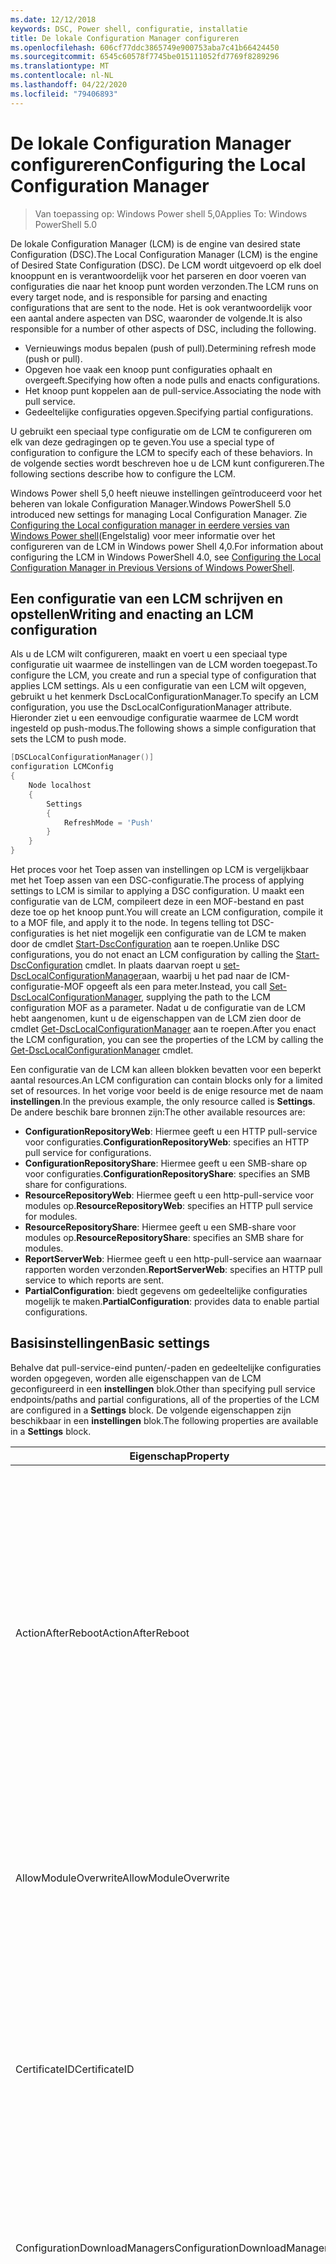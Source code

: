```yaml
---
ms.date: 12/12/2018
keywords: DSC, Power shell, configuratie, installatie
title: De lokale Configuration Manager configureren
ms.openlocfilehash: 606cf77ddc3865749e900753aba7c41b66424450
ms.sourcegitcommit: 6545c60578f7745be015111052fd7769f8289296
ms.translationtype: MT
ms.contentlocale: nl-NL
ms.lasthandoff: 04/22/2020
ms.locfileid: "79406893"
---
```

# <a name="configuring-the-local-configuration-manager"></a><span data-ttu-id="d9b57-103">De lokale Configuration Manager configureren</span><span class="sxs-lookup"><span data-stu-id="d9b57-103">Configuring the Local Configuration Manager</span></span>

> <span data-ttu-id="d9b57-104">Van toepassing op: Windows Power shell 5,0</span><span class="sxs-lookup"><span data-stu-id="d9b57-104">Applies To: Windows PowerShell 5.0</span></span>

<span data-ttu-id="d9b57-105">De lokale Configuration Manager (LCM) is de engine van desired state Configuration (DSC).</span><span class="sxs-lookup"><span data-stu-id="d9b57-105">The Local Configuration Manager (LCM) is the engine of Desired State Configuration (DSC).</span></span>
<span data-ttu-id="d9b57-106">De LCM wordt uitgevoerd op elk doel knooppunt en is verantwoordelijk voor het parseren en door voeren van configuraties die naar het knoop punt worden verzonden.</span><span class="sxs-lookup"><span data-stu-id="d9b57-106">The LCM runs on every target node, and is responsible for parsing and enacting configurations that are sent to the node.</span></span>
<span data-ttu-id="d9b57-107">Het is ook verantwoordelijk voor een aantal andere aspecten van DSC, waaronder de volgende.</span><span class="sxs-lookup"><span data-stu-id="d9b57-107">It is also responsible for a number of other aspects of DSC, including the following.</span></span>

- <span data-ttu-id="d9b57-108">Vernieuwings modus bepalen (push of pull).</span><span class="sxs-lookup"><span data-stu-id="d9b57-108">Determining refresh mode (push or pull).</span></span>
- <span data-ttu-id="d9b57-109">Opgeven hoe vaak een knoop punt configuraties ophaalt en overgeeft.</span><span class="sxs-lookup"><span data-stu-id="d9b57-109">Specifying how often a node pulls and enacts configurations.</span></span>
- <span data-ttu-id="d9b57-110">Het knoop punt koppelen aan de pull-service.</span><span class="sxs-lookup"><span data-stu-id="d9b57-110">Associating the node with pull service.</span></span>
- <span data-ttu-id="d9b57-111">Gedeeltelijke configuraties opgeven.</span><span class="sxs-lookup"><span data-stu-id="d9b57-111">Specifying partial configurations.</span></span>

<span data-ttu-id="d9b57-112">U gebruikt een speciaal type configuratie om de LCM te configureren om elk van deze gedragingen op te geven.</span><span class="sxs-lookup"><span data-stu-id="d9b57-112">You use a special type of configuration to configure the LCM to specify each of these behaviors.</span></span>
<span data-ttu-id="d9b57-113">In de volgende secties wordt beschreven hoe u de LCM kunt configureren.</span><span class="sxs-lookup"><span data-stu-id="d9b57-113">The following sections describe how to configure the LCM.</span></span>

<span data-ttu-id="d9b57-114">Windows Power shell 5,0 heeft nieuwe instellingen geïntroduceerd voor het beheren van lokale Configuration Manager.</span><span class="sxs-lookup"><span data-stu-id="d9b57-114">Windows PowerShell 5.0 introduced new settings for managing Local Configuration Manager.</span></span>
<span data-ttu-id="d9b57-115">Zie [Configuring the Local configuration manager in eerdere versies van Windows Power shell](metaconfig4.md)(Engelstalig) voor meer informatie over het configureren van de LCM in Windows power Shell 4,0.</span><span class="sxs-lookup"><span data-stu-id="d9b57-115">For information about configuring the LCM in Windows PowerShell 4.0, see [Configuring the Local Configuration Manager in Previous Versions of Windows PowerShell](metaconfig4.md).</span></span>

## <a name="writing-and-enacting-an-lcm-configuration"></a><span data-ttu-id="d9b57-116">Een configuratie van een LCM schrijven en opstellen</span><span class="sxs-lookup"><span data-stu-id="d9b57-116">Writing and enacting an LCM configuration</span></span>

<span data-ttu-id="d9b57-117">Als u de LCM wilt configureren, maakt en voert u een speciaal type configuratie uit waarmee de instellingen van de LCM worden toegepast.</span><span class="sxs-lookup"><span data-stu-id="d9b57-117">To configure the LCM, you create and run a special type of configuration that applies LCM settings.</span></span>
<span data-ttu-id="d9b57-118">Als u een configuratie van een LCM wilt opgeven, gebruikt u het kenmerk DscLocalConfigurationManager.</span><span class="sxs-lookup"><span data-stu-id="d9b57-118">To specify an LCM configuration, you use the DscLocalConfigurationManager attribute.</span></span>
<span data-ttu-id="d9b57-119">Hieronder ziet u een eenvoudige configuratie waarmee de LCM wordt ingesteld op push-modus.</span><span class="sxs-lookup"><span data-stu-id="d9b57-119">The following shows a simple configuration that sets the LCM to push mode.</span></span>

```powershell
[DSCLocalConfigurationManager()]
configuration LCMConfig
{
    Node localhost
    {
        Settings
        {
            RefreshMode = 'Push'
        }
    }
}
```

<span data-ttu-id="d9b57-120">Het proces voor het Toep assen van instellingen op LCM is vergelijkbaar met het Toep assen van een DSC-configuratie.</span><span class="sxs-lookup"><span data-stu-id="d9b57-120">The process of applying settings to LCM is similar to applying a DSC configuration.</span></span>
<span data-ttu-id="d9b57-121">U maakt een configuratie van de LCM, compileert deze in een MOF-bestand en past deze toe op het knoop punt.</span><span class="sxs-lookup"><span data-stu-id="d9b57-121">You will create an LCM configuration, compile it to a MOF file, and apply it to the node.</span></span>
<span data-ttu-id="d9b57-122">In tegens telling tot DSC-configuraties is het niet mogelijk een configuratie van de LCM te maken door de cmdlet [Start-DscConfiguration](/powershell/module/psdesiredstateconfiguration/start-dscconfiguration) aan te roepen.</span><span class="sxs-lookup"><span data-stu-id="d9b57-122">Unlike DSC configurations, you do not enact an LCM configuration by calling the [Start-DscConfiguration](/powershell/module/psdesiredstateconfiguration/start-dscconfiguration) cmdlet.</span></span>
<span data-ttu-id="d9b57-123">In plaats daarvan roept u [set-DscLocalConfigurationManager](/powershell/module/PSDesiredStateConfiguration/Set-DscLocalConfigurationManager)aan, waarbij u het pad naar de ICM-configuratie-MOF opgeeft als een para meter.</span><span class="sxs-lookup"><span data-stu-id="d9b57-123">Instead, you call [Set-DscLocalConfigurationManager](/powershell/module/PSDesiredStateConfiguration/Set-DscLocalConfigurationManager), supplying the path to the LCM configuration MOF as a parameter.</span></span>
<span data-ttu-id="d9b57-124">Nadat u de configuratie van de LCM hebt aangenomen, kunt u de eigenschappen van de LCM zien door de cmdlet [Get-DscLocalConfigurationManager](/powershell/module/PSDesiredStateConfiguration/Get-DscLocalConfigurationManager) aan te roepen.</span><span class="sxs-lookup"><span data-stu-id="d9b57-124">After you enact the LCM configuration, you can see the properties of the LCM by calling the [Get-DscLocalConfigurationManager](/powershell/module/PSDesiredStateConfiguration/Get-DscLocalConfigurationManager) cmdlet.</span></span>

<span data-ttu-id="d9b57-125">Een configuratie van de LCM kan alleen blokken bevatten voor een beperkt aantal resources.</span><span class="sxs-lookup"><span data-stu-id="d9b57-125">An LCM configuration can contain blocks only for a limited set of resources.</span></span>
<span data-ttu-id="d9b57-126">In het vorige voor beeld is de enige resource met de naam **instellingen**.</span><span class="sxs-lookup"><span data-stu-id="d9b57-126">In the previous example, the only resource called is **Settings**.</span></span>
<span data-ttu-id="d9b57-127">De andere beschik bare bronnen zijn:</span><span class="sxs-lookup"><span data-stu-id="d9b57-127">The other available resources are:</span></span>

* <span data-ttu-id="d9b57-128">**ConfigurationRepositoryWeb**: Hiermee geeft u een HTTP pull-service voor configuraties.</span><span class="sxs-lookup"><span data-stu-id="d9b57-128">**ConfigurationRepositoryWeb**: specifies an HTTP pull service for configurations.</span></span>
* <span data-ttu-id="d9b57-129">**ConfigurationRepositoryShare**: Hiermee geeft u een SMB-share op voor configuraties.</span><span class="sxs-lookup"><span data-stu-id="d9b57-129">**ConfigurationRepositoryShare**: specifies an SMB share for configurations.</span></span>
* <span data-ttu-id="d9b57-130">**ResourceRepositoryWeb**: Hiermee geeft u een http-pull-service voor modules op.</span><span class="sxs-lookup"><span data-stu-id="d9b57-130">**ResourceRepositoryWeb**: specifies an HTTP pull service for modules.</span></span>
* <span data-ttu-id="d9b57-131">**ResourceRepositoryShare**: Hiermee geeft u een SMB-share voor modules op.</span><span class="sxs-lookup"><span data-stu-id="d9b57-131">**ResourceRepositoryShare**: specifies an SMB share for modules.</span></span>
* <span data-ttu-id="d9b57-132">**ReportServerWeb**: Hiermee geeft u een http-pull-service aan waarnaar rapporten worden verzonden.</span><span class="sxs-lookup"><span data-stu-id="d9b57-132">**ReportServerWeb**: specifies an HTTP pull service to which reports are sent.</span></span>
* <span data-ttu-id="d9b57-133">**PartialConfiguration**: biedt gegevens om gedeeltelijke configuraties mogelijk te maken.</span><span class="sxs-lookup"><span data-stu-id="d9b57-133">**PartialConfiguration**: provides data to enable partial configurations.</span></span>

## <a name="basic-settings"></a><span data-ttu-id="d9b57-134">Basisinstellingen</span><span class="sxs-lookup"><span data-stu-id="d9b57-134">Basic settings</span></span>

<span data-ttu-id="d9b57-135">Behalve dat pull-service-eind punten/-paden en gedeeltelijke configuraties worden opgegeven, worden alle eigenschappen van de LCM geconfigureerd in een **instellingen** blok.</span><span class="sxs-lookup"><span data-stu-id="d9b57-135">Other than specifying pull service endpoints/paths and partial configurations, all of the properties of the LCM are configured in a **Settings** block.</span></span>
<span data-ttu-id="d9b57-136">De volgende eigenschappen zijn beschikbaar in een **instellingen** blok.</span><span class="sxs-lookup"><span data-stu-id="d9b57-136">The following properties are available in a **Settings** block.</span></span>

|  <span data-ttu-id="d9b57-137">Eigenschap</span><span class="sxs-lookup"><span data-stu-id="d9b57-137">Property</span></span>  |  <span data-ttu-id="d9b57-138">Type</span><span class="sxs-lookup"><span data-stu-id="d9b57-138">Type</span></span>  |  <span data-ttu-id="d9b57-139">Beschrijving</span><span class="sxs-lookup"><span data-stu-id="d9b57-139">Description</span></span>   |
|----------- |------- |--------------- |
| <span data-ttu-id="d9b57-140">ActionAfterReboot</span><span class="sxs-lookup"><span data-stu-id="d9b57-140">ActionAfterReboot</span></span>| <span data-ttu-id="d9b57-141">tekenreeks</span><span class="sxs-lookup"><span data-stu-id="d9b57-141">string</span></span>| <span data-ttu-id="d9b57-142">Hiermee geeft u op wat er gebeurt nadat de computer opnieuw is opgestart tijdens de toepassing van een configuratie.</span><span class="sxs-lookup"><span data-stu-id="d9b57-142">Specifies what happens after a reboot during the application of a configuration.</span></span> <span data-ttu-id="d9b57-143">De mogelijke waarden zijn __' ContinueConfiguration '__ en __' de stopconfiguration '__.</span><span class="sxs-lookup"><span data-stu-id="d9b57-143">The possible values are __"ContinueConfiguration"__ and __"StopConfiguration"__.</span></span> <ul><li> <span data-ttu-id="d9b57-144">__ContinueConfiguration__: pas de huidige configuratie toe nadat de computer opnieuw is opgestart.</span><span class="sxs-lookup"><span data-stu-id="d9b57-144">__ContinueConfiguration__: Continue applying the current configuration after machine reboot.</span></span> <span data-ttu-id="d9b57-145">Dit is de standaard waarde</span><span class="sxs-lookup"><span data-stu-id="d9b57-145">This is the default value</span></span></li><li><span data-ttu-id="d9b57-146">__De stopconfiguration__: de huidige configuratie stoppen nadat de computer opnieuw is opgestart.</span><span class="sxs-lookup"><span data-stu-id="d9b57-146">__StopConfiguration__: Stop the current configuration after machine reboot.</span></span></li></ul>|
| <span data-ttu-id="d9b57-147">AllowModuleOverwrite</span><span class="sxs-lookup"><span data-stu-id="d9b57-147">AllowModuleOverwrite</span></span>| <span data-ttu-id="d9b57-148">booleaans</span><span class="sxs-lookup"><span data-stu-id="d9b57-148">bool</span></span>| <span data-ttu-id="d9b57-149">__$True__ als nieuwe configuraties die worden gedownload van de pull-service, de oude kunnen overschrijven op het doel knooppunt.</span><span class="sxs-lookup"><span data-stu-id="d9b57-149">__$TRUE__ if new configurations downloaded from the pull service are allowed to overwrite the old ones on the target node.</span></span> <span data-ttu-id="d9b57-150">Anders $FALSE.</span><span class="sxs-lookup"><span data-stu-id="d9b57-150">Otherwise, $FALSE.</span></span>|
| <span data-ttu-id="d9b57-151">CertificateID</span><span class="sxs-lookup"><span data-stu-id="d9b57-151">CertificateID</span></span>| <span data-ttu-id="d9b57-152">tekenreeks</span><span class="sxs-lookup"><span data-stu-id="d9b57-152">string</span></span>| <span data-ttu-id="d9b57-153">De vinger afdruk van een certificaat dat wordt gebruikt voor het beveiligen van referenties die in een configuratie zijn door gegeven.</span><span class="sxs-lookup"><span data-stu-id="d9b57-153">The thumbprint of a certificate used to secure credentials passed in a configuration.</span></span> <span data-ttu-id="d9b57-154">Zie voor meer informatie [referenties beveiligen in Windows Power shell desired state Configuration](https://blogs.msdn.com/b/powershell/archive/2014/01/31/want-to-secure-credentials-in-windows-powershell-desired-state-configuration.aspx)(Engelstalig).</span><span class="sxs-lookup"><span data-stu-id="d9b57-154">For more information see [Want to secure credentials in Windows PowerShell Desired State Configuration](https://blogs.msdn.com/b/powershell/archive/2014/01/31/want-to-secure-credentials-in-windows-powershell-desired-state-configuration.aspx)?.</span></span> <br> <span data-ttu-id="d9b57-155">__Opmerking:__ dit wordt automatisch beheerd als Azure Automation DSC-pull-service wordt gebruikt.</span><span class="sxs-lookup"><span data-stu-id="d9b57-155">__Note:__ this is managed automatically if using Azure Automation DSC pull service.</span></span>|
| <span data-ttu-id="d9b57-156">ConfigurationDownloadManagers</span><span class="sxs-lookup"><span data-stu-id="d9b57-156">ConfigurationDownloadManagers</span></span>| <span data-ttu-id="d9b57-157">CimInstance []</span><span class="sxs-lookup"><span data-stu-id="d9b57-157">CimInstance[]</span></span>| <span data-ttu-id="d9b57-158">Verouderd.</span><span class="sxs-lookup"><span data-stu-id="d9b57-158">Obsolete.</span></span> <span data-ttu-id="d9b57-159">Gebruik __ConfigurationRepositoryWeb__ -en __ConfigurationRepositoryShare__ -blokken om configuratie-pull service-eind punten te definiëren.</span><span class="sxs-lookup"><span data-stu-id="d9b57-159">Use __ConfigurationRepositoryWeb__ and __ConfigurationRepositoryShare__ blocks to define configuration pull service endpoints.</span></span>|
| <span data-ttu-id="d9b57-160">ConfigurationID</span><span class="sxs-lookup"><span data-stu-id="d9b57-160">ConfigurationID</span></span>| <span data-ttu-id="d9b57-161">tekenreeks</span><span class="sxs-lookup"><span data-stu-id="d9b57-161">string</span></span>| <span data-ttu-id="d9b57-162">Voor achterwaartse compatibiliteit met oudere pull-service versies.</span><span class="sxs-lookup"><span data-stu-id="d9b57-162">For backwards compatibility with older pull service versions.</span></span> <span data-ttu-id="d9b57-163">Een GUID die het configuratie bestand identificeert dat van een pull-service moet worden opgehaald.</span><span class="sxs-lookup"><span data-stu-id="d9b57-163">A GUID that identifies the configuration file to get from a pull service.</span></span> <span data-ttu-id="d9b57-164">Het knoop punt haalt configuraties op voor de pull-service als de naam van de configuratie-MOF ConfigurationID. MOF is.</span><span class="sxs-lookup"><span data-stu-id="d9b57-164">The node will pull configurations on the pull service if the name of the configuration MOF is named ConfigurationID.mof.</span></span><br> <span data-ttu-id="d9b57-165">__Opmerking:__ Als u deze eigenschap instelt, werkt u het knoop punt met een pull-service te registreren met behulp van __RegistrationKey__ .</span><span class="sxs-lookup"><span data-stu-id="d9b57-165">__Note:__ If you set this property, registering the node with a pull service by using __RegistrationKey__ does not work.</span></span> <span data-ttu-id="d9b57-166">Zie [een pull-client met configuratie namen instellen](../pull-server/pullClientConfigNames.md)voor meer informatie.</span><span class="sxs-lookup"><span data-stu-id="d9b57-166">For more information, see [Setting up a pull client with configuration names](../pull-server/pullClientConfigNames.md).</span></span>|
| <span data-ttu-id="d9b57-167">ConfigurationMode</span><span class="sxs-lookup"><span data-stu-id="d9b57-167">ConfigurationMode</span></span>| <span data-ttu-id="d9b57-168">tekenreeks</span><span class="sxs-lookup"><span data-stu-id="d9b57-168">string</span></span> | <span data-ttu-id="d9b57-169">Hiermee geeft u op hoe de LCM de configuratie daad werkelijk toepast op de doel knooppunten.</span><span class="sxs-lookup"><span data-stu-id="d9b57-169">Specifies how the LCM actually applies the configuration to the target nodes.</span></span> <span data-ttu-id="d9b57-170">Mogelijke waarden zijn __"ApplyOnly"__,__"ApplyAndMonitor"__ en __"ApplyAndAutoCorrect"__.</span><span class="sxs-lookup"><span data-stu-id="d9b57-170">Possible values are __"ApplyOnly"__,__"ApplyAndMonitor"__, and __"ApplyAndAutoCorrect"__.</span></span> <ul><li><span data-ttu-id="d9b57-171">__ApplyOnly__: DSC past de configuratie toe en doet niets verder tenzij een nieuwe configuratie wordt gepusht naar het doel knooppunt of wanneer een nieuwe configuratie wordt opgehaald uit een service.</span><span class="sxs-lookup"><span data-stu-id="d9b57-171">__ApplyOnly__: DSC applies the configuration and does nothing further unless a new configuration is pushed to the target node or when a new configuration is pulled from a service.</span></span> <span data-ttu-id="d9b57-172">Na de eerste toepassing van een nieuwe configuratie controleert DSC niet op een eerder geconfigureerde status.</span><span class="sxs-lookup"><span data-stu-id="d9b57-172">After initial application of a new configuration, DSC does not check for drift from a previously configured state.</span></span> <span data-ttu-id="d9b57-173">U ziet dat DSC probeert de configuratie toe te passen totdat deze is voltooid voordat __ApplyOnly__ van kracht worden.</span><span class="sxs-lookup"><span data-stu-id="d9b57-173">Note that DSC will attempt to apply the configuration until it is successful before __ApplyOnly__ takes effect.</span></span> </li><li> <span data-ttu-id="d9b57-174">__ApplyAndMonitor__: dit is de standaard waarde.</span><span class="sxs-lookup"><span data-stu-id="d9b57-174">__ApplyAndMonitor__: This is the default value.</span></span> <span data-ttu-id="d9b57-175">De LCM past nieuwe configuraties toe.</span><span class="sxs-lookup"><span data-stu-id="d9b57-175">The LCM applies any new configurations.</span></span> <span data-ttu-id="d9b57-176">Als er na de eerste toepassing van een nieuwe configuratie het doel knooppunt van de gewenste status is, wordt de discrepantie in de logboeken door DSC gerapporteerd.</span><span class="sxs-lookup"><span data-stu-id="d9b57-176">After initial application of a new configuration, if the target node drifts from the desired state, DSC reports the discrepancy in logs.</span></span> <span data-ttu-id="d9b57-177">U ziet dat DSC probeert de configuratie toe te passen totdat deze is voltooid voordat __ApplyAndMonitor__ van kracht worden.</span><span class="sxs-lookup"><span data-stu-id="d9b57-177">Note that DSC will attempt to apply the configuration until it is successful before __ApplyAndMonitor__ takes effect.</span></span></li><li><span data-ttu-id="d9b57-178">__ApplyAndAutoCorrect__: DSC past nieuwe configuraties toe.</span><span class="sxs-lookup"><span data-stu-id="d9b57-178">__ApplyAndAutoCorrect__: DSC applies any new configurations.</span></span> <span data-ttu-id="d9b57-179">Als er na de eerste toepassing van een nieuwe configuratie het doel knooppunt van de gewenste status is, wordt de discrepantie in de logboeken door DSC gerapporteerd en wordt de huidige configuratie opnieuw toegepast.</span><span class="sxs-lookup"><span data-stu-id="d9b57-179">After initial application of a new configuration, if the target node drifts from the desired state, DSC reports the discrepancy in logs, and then re-applies the current configuration.</span></span></li></ul>|
| <span data-ttu-id="d9b57-180">ConfigurationModeFrequencyMins</span><span class="sxs-lookup"><span data-stu-id="d9b57-180">ConfigurationModeFrequencyMins</span></span>| <span data-ttu-id="d9b57-181">UInt32</span><span class="sxs-lookup"><span data-stu-id="d9b57-181">UInt32</span></span>| <span data-ttu-id="d9b57-182">Hoe vaak, in minuten, de huidige configuratie wordt gecontroleerd en toegepast.</span><span class="sxs-lookup"><span data-stu-id="d9b57-182">How often, in minutes, the current configuration is checked and applied.</span></span> <span data-ttu-id="d9b57-183">Deze eigenschap wordt genegeerd als de eigenschap ConfigurationMode is ingesteld op ApplyOnly.</span><span class="sxs-lookup"><span data-stu-id="d9b57-183">This property is ignored if the ConfigurationMode property is set to ApplyOnly.</span></span> <span data-ttu-id="d9b57-184">De standaard waarde is 15.</span><span class="sxs-lookup"><span data-stu-id="d9b57-184">The default value is 15.</span></span>|
| <span data-ttu-id="d9b57-185">DebugMode</span><span class="sxs-lookup"><span data-stu-id="d9b57-185">DebugMode</span></span>| <span data-ttu-id="d9b57-186">tekenreeks</span><span class="sxs-lookup"><span data-stu-id="d9b57-186">string</span></span>| <span data-ttu-id="d9b57-187">Mogelijke waarden zijn __none__, __ForceModuleImport__en __all__.</span><span class="sxs-lookup"><span data-stu-id="d9b57-187">Possible values are __None__, __ForceModuleImport__, and __All__.</span></span> <ul><li><span data-ttu-id="d9b57-188">Stel deze waarde in op __geen__ om in cache opgeslagen resources te gebruiken.</span><span class="sxs-lookup"><span data-stu-id="d9b57-188">Set to __None__ to use cached resources.</span></span> <span data-ttu-id="d9b57-189">Dit is de standaard instelling en moet worden gebruikt in productie scenario's.</span><span class="sxs-lookup"><span data-stu-id="d9b57-189">This is the default and should be used in production scenarios.</span></span></li><li><span data-ttu-id="d9b57-190">Als __ForceModuleImport__wordt ingesteld, laadt de LCM alle DSC-resource modules opnieuw, zelfs als ze eerder zijn geladen en in de cache zijn opgeslagen.</span><span class="sxs-lookup"><span data-stu-id="d9b57-190">Setting to __ForceModuleImport__, causes the LCM to reload any DSC resource modules, even if they have been previously loaded and cached.</span></span> <span data-ttu-id="d9b57-191">Dit heeft gevolgen voor de prestaties van DSC-bewerkingen, omdat elke module opnieuw wordt geladen voor gebruik.</span><span class="sxs-lookup"><span data-stu-id="d9b57-191">This impacts the performance of DSC operations as each module is reloaded on use.</span></span> <span data-ttu-id="d9b57-192">Normaal gesp roken gebruikt u deze waarde bij het opsporen van fouten in een resource</span><span class="sxs-lookup"><span data-stu-id="d9b57-192">Typically you would use this value while debugging a resource</span></span></li><li><span data-ttu-id="d9b57-193">In deze release is __alle__ hetzelfde als __ForceModuleImport__</span><span class="sxs-lookup"><span data-stu-id="d9b57-193">In this release, __All__ is same as __ForceModuleImport__</span></span></li></ul> |
| <span data-ttu-id="d9b57-194">RebootNodeIfNeeded</span><span class="sxs-lookup"><span data-stu-id="d9b57-194">RebootNodeIfNeeded</span></span>| <span data-ttu-id="d9b57-195">booleaans</span><span class="sxs-lookup"><span data-stu-id="d9b57-195">bool</span></span>| <span data-ttu-id="d9b57-196">Stel dit in `$true` op om resources toe te staan om het knoop `$global:DSCMachineStatus` punt opnieuw op te starten met de vlag.</span><span class="sxs-lookup"><span data-stu-id="d9b57-196">Set this to `$true` to allow resources to reboot the Node using the `$global:DSCMachineStatus` flag.</span></span> <span data-ttu-id="d9b57-197">Als dat niet het geval is, moet u het knoop punt hand matig opnieuw opstarten voor een configuratie waarvoor deze vereist is.</span><span class="sxs-lookup"><span data-stu-id="d9b57-197">Otherwise, you will have to manually reboot the node for any configuration that requires it.</span></span> <span data-ttu-id="d9b57-198">De standaardwaarde is `$false`.</span><span class="sxs-lookup"><span data-stu-id="d9b57-198">The default value is `$false`.</span></span> <span data-ttu-id="d9b57-199">Als u deze instelling wilt gebruiken wanneer een voor waarde voor opnieuw opstarten wordt ingesteld door iets anders dan DSC (zoals Windows Installer), moet u deze instelling combi neren met de __PendingReboot__ -resource in de [ComputerManagementDsc](https://github.com/PowerShell/ComputerManagementDsc) -module.</span><span class="sxs-lookup"><span data-stu-id="d9b57-199">To use this setting when a reboot condition is enacted by something other than DSC (such as Windows Installer), combine this setting with the __PendingReboot__ resource in the [ComputerManagementDsc](https://github.com/PowerShell/ComputerManagementDsc) module.</span></span>|
| <span data-ttu-id="d9b57-200">RefreshMode</span><span class="sxs-lookup"><span data-stu-id="d9b57-200">RefreshMode</span></span>| <span data-ttu-id="d9b57-201">tekenreeks</span><span class="sxs-lookup"><span data-stu-id="d9b57-201">string</span></span>| <span data-ttu-id="d9b57-202">Hiermee geeft u op hoe de LCM configuraties krijgt.</span><span class="sxs-lookup"><span data-stu-id="d9b57-202">Specifies how the LCM gets configurations.</span></span> <span data-ttu-id="d9b57-203">De mogelijke waarden zijn __' disabled '__, __' push '__ en __' pull '__.</span><span class="sxs-lookup"><span data-stu-id="d9b57-203">The possible values are __"Disabled"__, __"Push"__, and __"Pull"__.</span></span> <ul><li><span data-ttu-id="d9b57-204">__Uitgeschakeld__: DSC-configuraties zijn uitgeschakeld voor dit knoop punt.</span><span class="sxs-lookup"><span data-stu-id="d9b57-204">__Disabled__: DSC configurations are disabled for this node.</span></span></li><li> <span data-ttu-id="d9b57-205">__Push__: configuraties worden geïnitieerd door de cmdlet [Start-DscConfiguration](/powershell/module/psdesiredstateconfiguration/start-dscconfiguration) aan te roepen.</span><span class="sxs-lookup"><span data-stu-id="d9b57-205">__Push__: Configurations are initiated by calling the [Start-DscConfiguration](/powershell/module/psdesiredstateconfiguration/start-dscconfiguration) cmdlet.</span></span> <span data-ttu-id="d9b57-206">De configuratie wordt direct toegepast op het knoop punt.</span><span class="sxs-lookup"><span data-stu-id="d9b57-206">The configuration is applied immediately to the node.</span></span> <span data-ttu-id="d9b57-207">Dit is de standaardwaarde.</span><span class="sxs-lookup"><span data-stu-id="d9b57-207">This is the default value.</span></span></li><li><span data-ttu-id="d9b57-208">__Pull:__ Het knoop punt is geconfigureerd om regel matig te controleren op configuraties van een pull-service of SMB-pad.</span><span class="sxs-lookup"><span data-stu-id="d9b57-208">__Pull:__ The node is configured to regularly check for configurations from a pull service or SMB path.</span></span> <span data-ttu-id="d9b57-209">Als deze eigenschap is ingesteld op __pull__, moet u een http-(Service) of SMB (share)-pad opgeven in een __ConfigurationRepositoryWeb__ -of __ConfigurationRepositoryShare__ -blok.</span><span class="sxs-lookup"><span data-stu-id="d9b57-209">If this property is set to __Pull__, you must specify an HTTP (service) or SMB (share) path in a __ConfigurationRepositoryWeb__ or __ConfigurationRepositoryShare__ block.</span></span></li></ul>|
| <span data-ttu-id="d9b57-210">RefreshFrequencyMins</span><span class="sxs-lookup"><span data-stu-id="d9b57-210">RefreshFrequencyMins</span></span>| <span data-ttu-id="d9b57-211">Uint32</span><span class="sxs-lookup"><span data-stu-id="d9b57-211">Uint32</span></span>| <span data-ttu-id="d9b57-212">Het tijds interval, in minuten, waarna de LCM een pull-service controleert om bijgewerkte configuraties te verkrijgen.</span><span class="sxs-lookup"><span data-stu-id="d9b57-212">The time interval, in minutes, at which the LCM checks a pull service to get updated configurations.</span></span> <span data-ttu-id="d9b57-213">Deze waarde wordt genegeerd als de LCM niet is geconfigureerd in de pull-modus.</span><span class="sxs-lookup"><span data-stu-id="d9b57-213">This value is ignored if the LCM is not configured in pull mode.</span></span> <span data-ttu-id="d9b57-214">De standaardwaarde is 30.</span><span class="sxs-lookup"><span data-stu-id="d9b57-214">The default value is 30.</span></span>|
| <span data-ttu-id="d9b57-215">ReportManagers</span><span class="sxs-lookup"><span data-stu-id="d9b57-215">ReportManagers</span></span>| <span data-ttu-id="d9b57-216">CimInstance []</span><span class="sxs-lookup"><span data-stu-id="d9b57-216">CimInstance[]</span></span>| <span data-ttu-id="d9b57-217">Verouderd.</span><span class="sxs-lookup"><span data-stu-id="d9b57-217">Obsolete.</span></span> <span data-ttu-id="d9b57-218">Gebruik __ReportServerWeb__ -blokken om een eind punt te definiëren voor het verzenden van rapportage gegevens naar een pull-service.</span><span class="sxs-lookup"><span data-stu-id="d9b57-218">Use __ReportServerWeb__ blocks to define an endpoint to send reporting data to a pull service.</span></span>|
| <span data-ttu-id="d9b57-219">ResourceModuleManagers</span><span class="sxs-lookup"><span data-stu-id="d9b57-219">ResourceModuleManagers</span></span>| <span data-ttu-id="d9b57-220">CimInstance []</span><span class="sxs-lookup"><span data-stu-id="d9b57-220">CimInstance[]</span></span>| <span data-ttu-id="d9b57-221">Verouderd.</span><span class="sxs-lookup"><span data-stu-id="d9b57-221">Obsolete.</span></span> <span data-ttu-id="d9b57-222">Gebruik __ResourceRepositoryWeb__ -en __ResourceRepositoryShare__ -blokken om respectievelijk pull service http-eind punten of SMB-paden te definiëren.</span><span class="sxs-lookup"><span data-stu-id="d9b57-222">Use __ResourceRepositoryWeb__ and __ResourceRepositoryShare__ blocks to define pull service HTTP endpoints or SMB paths, respectively.</span></span>|
| <span data-ttu-id="d9b57-223">PartialConfigurations</span><span class="sxs-lookup"><span data-stu-id="d9b57-223">PartialConfigurations</span></span>| <span data-ttu-id="d9b57-224">CimInstance</span><span class="sxs-lookup"><span data-stu-id="d9b57-224">CimInstance</span></span>| <span data-ttu-id="d9b57-225">Niet geïmplementeerd.</span><span class="sxs-lookup"><span data-stu-id="d9b57-225">Not implemented.</span></span> <span data-ttu-id="d9b57-226">Niet gebruiken.</span><span class="sxs-lookup"><span data-stu-id="d9b57-226">Do not use.</span></span>|
| <span data-ttu-id="d9b57-227">StatusRetentionTimeInDays</span><span class="sxs-lookup"><span data-stu-id="d9b57-227">StatusRetentionTimeInDays</span></span> | <span data-ttu-id="d9b57-228">UInt32</span><span class="sxs-lookup"><span data-stu-id="d9b57-228">UInt32</span></span>| <span data-ttu-id="d9b57-229">Het aantal dagen dat de LCM de status van de huidige configuratie behoudt.</span><span class="sxs-lookup"><span data-stu-id="d9b57-229">The number of days the LCM keeps the status of the current configuration.</span></span>|

> [!NOTE]
> <span data-ttu-id="d9b57-230">De LCM start de **ConfigurationModeFrequencyMins** -cyclus op basis van:</span><span class="sxs-lookup"><span data-stu-id="d9b57-230">The LCM starts the **ConfigurationModeFrequencyMins** cycle based on:</span></span>
>
> - <span data-ttu-id="d9b57-231">Er wordt een nieuwe-configuratie toegepast met behulp van`Set-DscLocalConfigurationManager`</span><span class="sxs-lookup"><span data-stu-id="d9b57-231">A new metaconfig is applied using `Set-DscLocalConfigurationManager`</span></span>
> - <span data-ttu-id="d9b57-232">Een computer opnieuw opstarten</span><span class="sxs-lookup"><span data-stu-id="d9b57-232">A machine restart</span></span>
>
> <span data-ttu-id="d9b57-233">Voor elke voor waarde waarbij het timer proces vastloopt, wordt dit binnen 30 seconden gedetecteerd en wordt de cyclus opnieuw gestart.</span><span class="sxs-lookup"><span data-stu-id="d9b57-233">For any condition where the timer process experiences a crash, that will be detected within 30 seconds and the cycle will be restarted.</span></span>
> <span data-ttu-id="d9b57-234">Een gelijktijdige bewerking kan ertoe leiden dat de cyclus wordt gestart. als de duur van deze bewerking de geconfigureerde cyclus frequentie overschrijdt, wordt de volgende timer niet gestart.</span><span class="sxs-lookup"><span data-stu-id="d9b57-234">A concurrent operation could delay the cycle from being started, if the duration of this operation exceeds the configured cycle frequency, the next timer will not start.</span></span>
>
> <span data-ttu-id="d9b57-235">Voor beeld: de configuratie van de instellingen van een pull-interval van vijf tien minuten en een pull vindt plaats in T1.</span><span class="sxs-lookup"><span data-stu-id="d9b57-235">Example, the metaconfig is configured at a 15 minute pull frequency and a pull occurs at T1.</span></span>  <span data-ttu-id="d9b57-236">Het knoop punt is 16 minuten niet voltooid.</span><span class="sxs-lookup"><span data-stu-id="d9b57-236">The Node does not finish work for 16 minutes.</span></span>  <span data-ttu-id="d9b57-237">De eerste vijf tien minuten wordt genegeerd en de volgende pull-bewerking wordt uitgevoerd op T1 + 15 + 15.</span><span class="sxs-lookup"><span data-stu-id="d9b57-237">The first 15 minute cycle is ignored, and next pull will happen at T1+15+15.</span></span>

## <a name="pull-service"></a><span data-ttu-id="d9b57-238">Pull-service</span><span class="sxs-lookup"><span data-stu-id="d9b57-238">Pull service</span></span>

<span data-ttu-id="d9b57-239">De configuratie van de LCM ondersteunt het definiëren van de volgende typen pull-service-eind punten:</span><span class="sxs-lookup"><span data-stu-id="d9b57-239">LCM configuration supports defining the following types of pull service endpoints:</span></span>

- <span data-ttu-id="d9b57-240">**Configuratie server**: een opslag plaats voor DSC-configuraties.</span><span class="sxs-lookup"><span data-stu-id="d9b57-240">**Configuration server**: A repository for DSC configurations.</span></span> <span data-ttu-id="d9b57-241">Definieer configuratie servers met behulp van **ConfigurationRepositoryWeb** (voor webservers) en **ConfigurationRepositoryShare** (voor op SMB gebaseerde servers) blokken.</span><span class="sxs-lookup"><span data-stu-id="d9b57-241">Define configuration servers by using **ConfigurationRepositoryWeb** (for web-based servers) and **ConfigurationRepositoryShare** (for SMB-based servers) blocks.</span></span>
- <span data-ttu-id="d9b57-242">**Resource server**: een opslag plaats voor DSC-resources, verpakt als Power shell-modules.</span><span class="sxs-lookup"><span data-stu-id="d9b57-242">**Resource server**: A repository for DSC resources, packaged as PowerShell modules.</span></span> <span data-ttu-id="d9b57-243">Definieer resource servers met behulp van **ResourceRepositoryWeb** (voor webservers) en **ResourceRepositoryShare** (voor op SMB gebaseerde servers) blokken.</span><span class="sxs-lookup"><span data-stu-id="d9b57-243">Define resource servers by using **ResourceRepositoryWeb** (for web-based servers) and **ResourceRepositoryShare** (for SMB-based servers) blocks.</span></span>
- <span data-ttu-id="d9b57-244">**Rapport server**: een service waarnaar DSC rapport gegevens worden verzonden.</span><span class="sxs-lookup"><span data-stu-id="d9b57-244">**Report server**: A service that DSC sends report data to.</span></span> <span data-ttu-id="d9b57-245">Definieer rapport servers met behulp van **ReportServerWeb** -blokken.</span><span class="sxs-lookup"><span data-stu-id="d9b57-245">Define report servers by using **ReportServerWeb** blocks.</span></span> <span data-ttu-id="d9b57-246">Een rapport server moet een webservice zijn.</span><span class="sxs-lookup"><span data-stu-id="d9b57-246">A report server must be a web service.</span></span>

<span data-ttu-id="d9b57-247">Zie [desired state Configuration pull service](../pull-server/pullServer.md)(Engelstalig) voor meer informatie over pull-service.</span><span class="sxs-lookup"><span data-stu-id="d9b57-247">For more details on pull service see, [Desired State Configuration Pull Service](../pull-server/pullServer.md).</span></span>

## <a name="configuration-server-blocks"></a><span data-ttu-id="d9b57-248">Configuratie server blokken</span><span class="sxs-lookup"><span data-stu-id="d9b57-248">Configuration server blocks</span></span>

<span data-ttu-id="d9b57-249">Als u een configuratie server op het web wilt definiëren, maakt u een **ConfigurationRepositoryWeb** -blok.</span><span class="sxs-lookup"><span data-stu-id="d9b57-249">To define a web-based configuration server, you create a **ConfigurationRepositoryWeb** block.</span></span>
<span data-ttu-id="d9b57-250">Een **ConfigurationRepositoryWeb** definieert de volgende eigenschappen.</span><span class="sxs-lookup"><span data-stu-id="d9b57-250">A **ConfigurationRepositoryWeb** defines the following properties.</span></span>

|<span data-ttu-id="d9b57-251">Eigenschap</span><span class="sxs-lookup"><span data-stu-id="d9b57-251">Property</span></span>|<span data-ttu-id="d9b57-252">Type</span><span class="sxs-lookup"><span data-stu-id="d9b57-252">Type</span></span>|<span data-ttu-id="d9b57-253">Beschrijving</span><span class="sxs-lookup"><span data-stu-id="d9b57-253">Description</span></span>|
|---|---|---|
|<span data-ttu-id="d9b57-254">AllowUnsecureConnection</span><span class="sxs-lookup"><span data-stu-id="d9b57-254">AllowUnsecureConnection</span></span>|<span data-ttu-id="d9b57-255">booleaans</span><span class="sxs-lookup"><span data-stu-id="d9b57-255">bool</span></span>|<span data-ttu-id="d9b57-256">Ingesteld op **$True** om verbindingen van het knoop punt met de-server zonder verificatie toe te staan.</span><span class="sxs-lookup"><span data-stu-id="d9b57-256">Set to **$TRUE** to allow connections from the node to the server without authentication.</span></span> <span data-ttu-id="d9b57-257">Ingesteld op **$False** om verificatie te vereisen.</span><span class="sxs-lookup"><span data-stu-id="d9b57-257">Set to **$FALSE** to require authentication.</span></span>|
|<span data-ttu-id="d9b57-258">CertificateID</span><span class="sxs-lookup"><span data-stu-id="d9b57-258">CertificateID</span></span>|<span data-ttu-id="d9b57-259">tekenreeks</span><span class="sxs-lookup"><span data-stu-id="d9b57-259">string</span></span>|<span data-ttu-id="d9b57-260">De vinger afdruk van een certificaat dat wordt gebruikt voor verificatie bij de server.</span><span class="sxs-lookup"><span data-stu-id="d9b57-260">The thumbprint of a certificate used to authenticate to the server.</span></span>|
|<span data-ttu-id="d9b57-261">ConfigurationNames</span><span class="sxs-lookup"><span data-stu-id="d9b57-261">ConfigurationNames</span></span>|<span data-ttu-id="d9b57-262">Teken reeks []</span><span class="sxs-lookup"><span data-stu-id="d9b57-262">String[]</span></span>|<span data-ttu-id="d9b57-263">Een matrix met namen van configuraties die moeten worden opgehaald door het doel knooppunt.</span><span class="sxs-lookup"><span data-stu-id="d9b57-263">An array of names of configurations to be pulled by the target node.</span></span> <span data-ttu-id="d9b57-264">Deze worden alleen gebruikt als het knoop punt is geregistreerd bij de pull-service met behulp van een **RegistrationKey**.</span><span class="sxs-lookup"><span data-stu-id="d9b57-264">These are used only if the node is registered with the pull service by using a **RegistrationKey**.</span></span> <span data-ttu-id="d9b57-265">Zie [een pull-client met configuratie namen instellen](../pull-server/pullClientConfigNames.md)voor meer informatie.</span><span class="sxs-lookup"><span data-stu-id="d9b57-265">For more information, see [Setting up a pull client with configuration names](../pull-server/pullClientConfigNames.md).</span></span>|
|<span data-ttu-id="d9b57-266">RegistrationKey</span><span class="sxs-lookup"><span data-stu-id="d9b57-266">RegistrationKey</span></span>|<span data-ttu-id="d9b57-267">tekenreeks</span><span class="sxs-lookup"><span data-stu-id="d9b57-267">string</span></span>|<span data-ttu-id="d9b57-268">Een GUID waarmee het knoop punt wordt geregistreerd bij de pull-service.</span><span class="sxs-lookup"><span data-stu-id="d9b57-268">A GUID that registers the node with the pull service.</span></span> <span data-ttu-id="d9b57-269">Zie [een pull-client met configuratie namen instellen](../pull-server/pullClientConfigNames.md)voor meer informatie.</span><span class="sxs-lookup"><span data-stu-id="d9b57-269">For more information, see [Setting up a pull client with configuration names](../pull-server/pullClientConfigNames.md).</span></span>|
|<span data-ttu-id="d9b57-270">ServerURL</span><span class="sxs-lookup"><span data-stu-id="d9b57-270">ServerURL</span></span>|<span data-ttu-id="d9b57-271">tekenreeks</span><span class="sxs-lookup"><span data-stu-id="d9b57-271">string</span></span>|<span data-ttu-id="d9b57-272">De URL van de configuratie service.</span><span class="sxs-lookup"><span data-stu-id="d9b57-272">The URL of the configuration service.</span></span>|
|<span data-ttu-id="d9b57-273">ProxyURL\*</span><span class="sxs-lookup"><span data-stu-id="d9b57-273">ProxyURL\*</span></span>|<span data-ttu-id="d9b57-274">tekenreeks</span><span class="sxs-lookup"><span data-stu-id="d9b57-274">string</span></span>|<span data-ttu-id="d9b57-275">De URL van de http-proxy die moet worden gebruikt voor de communicatie met de configuratie service.</span><span class="sxs-lookup"><span data-stu-id="d9b57-275">The URL of the http proxy to use when communicating with the configuration service.</span></span>|
|<span data-ttu-id="d9b57-276">ProxyCredential\*</span><span class="sxs-lookup"><span data-stu-id="d9b57-276">ProxyCredential\*</span></span>|<span data-ttu-id="d9b57-277">pscredential</span><span class="sxs-lookup"><span data-stu-id="d9b57-277">pscredential</span></span>|<span data-ttu-id="d9b57-278">Referentie die moet worden gebruikt voor de http-proxy.</span><span class="sxs-lookup"><span data-stu-id="d9b57-278">Credential to use for the http proxy.</span></span>|

> [!NOTE]
> * <span data-ttu-id="d9b57-279">Ondersteund in Windows versie 1809 en hoger.</span><span class="sxs-lookup"><span data-stu-id="d9b57-279">Supported in Windows versions 1809 and later.</span></span>

<span data-ttu-id="d9b57-280">Een voorbeeld script voor het vereenvoudigen van het configureren van de ConfigurationRepositoryWeb-waarde voor on-premises knoop punten is beschikbaar-Zie [DSC-configuratie genereren](https://docs.microsoft.com/azure/automation/automation-dsc-onboarding#generating-dsc-metaconfigurations)</span><span class="sxs-lookup"><span data-stu-id="d9b57-280">An example script to simplify configuring the ConfigurationRepositoryWeb value for on-premises nodes is available - see [Generating DSC metaconfigurations](https://docs.microsoft.com/azure/automation/automation-dsc-onboarding#generating-dsc-metaconfigurations)</span></span>

<span data-ttu-id="d9b57-281">Als u een op SMB gebaseerde configuratie server wilt definiëren, maakt u een **ConfigurationRepositoryShare** -blok.</span><span class="sxs-lookup"><span data-stu-id="d9b57-281">To define an SMB-based configuration server, you create a **ConfigurationRepositoryShare** block.</span></span>
<span data-ttu-id="d9b57-282">Een **ConfigurationRepositoryShare** definieert de volgende eigenschappen.</span><span class="sxs-lookup"><span data-stu-id="d9b57-282">A **ConfigurationRepositoryShare** defines the following properties.</span></span>

|<span data-ttu-id="d9b57-283">Eigenschap</span><span class="sxs-lookup"><span data-stu-id="d9b57-283">Property</span></span>|<span data-ttu-id="d9b57-284">Type</span><span class="sxs-lookup"><span data-stu-id="d9b57-284">Type</span></span>|<span data-ttu-id="d9b57-285">Beschrijving</span><span class="sxs-lookup"><span data-stu-id="d9b57-285">Description</span></span>|
|---|---|---|
|<span data-ttu-id="d9b57-286">Referentie</span><span class="sxs-lookup"><span data-stu-id="d9b57-286">Credential</span></span>|<span data-ttu-id="d9b57-287">MSFT_Credential</span><span class="sxs-lookup"><span data-stu-id="d9b57-287">MSFT_Credential</span></span>|<span data-ttu-id="d9b57-288">De referentie die wordt gebruikt om te verifiëren bij de SMB-share.</span><span class="sxs-lookup"><span data-stu-id="d9b57-288">The credential used to authenticate to the SMB share.</span></span>|
|<span data-ttu-id="d9b57-289">Bronpad</span><span class="sxs-lookup"><span data-stu-id="d9b57-289">SourcePath</span></span>|<span data-ttu-id="d9b57-290">tekenreeks</span><span class="sxs-lookup"><span data-stu-id="d9b57-290">string</span></span>|<span data-ttu-id="d9b57-291">Het pad naar de SMB-share.</span><span class="sxs-lookup"><span data-stu-id="d9b57-291">The path of the SMB share.</span></span>|

## <a name="resource-server-blocks"></a><span data-ttu-id="d9b57-292">Resource server blokken</span><span class="sxs-lookup"><span data-stu-id="d9b57-292">Resource server blocks</span></span>

<span data-ttu-id="d9b57-293">Voor het definiëren van een webbronserver maakt u een **ResourceRepositoryWeb** -blok.</span><span class="sxs-lookup"><span data-stu-id="d9b57-293">To define a web-based resource server, you create a **ResourceRepositoryWeb** block.</span></span>
<span data-ttu-id="d9b57-294">Een **ResourceRepositoryWeb** definieert de volgende eigenschappen.</span><span class="sxs-lookup"><span data-stu-id="d9b57-294">A **ResourceRepositoryWeb** defines the following properties.</span></span>

|<span data-ttu-id="d9b57-295">Eigenschap</span><span class="sxs-lookup"><span data-stu-id="d9b57-295">Property</span></span>|<span data-ttu-id="d9b57-296">Type</span><span class="sxs-lookup"><span data-stu-id="d9b57-296">Type</span></span>|<span data-ttu-id="d9b57-297">Beschrijving</span><span class="sxs-lookup"><span data-stu-id="d9b57-297">Description</span></span>|
|---|---|---|
|<span data-ttu-id="d9b57-298">AllowUnsecureConnection</span><span class="sxs-lookup"><span data-stu-id="d9b57-298">AllowUnsecureConnection</span></span>|<span data-ttu-id="d9b57-299">booleaans</span><span class="sxs-lookup"><span data-stu-id="d9b57-299">bool</span></span>|<span data-ttu-id="d9b57-300">Ingesteld op **$True** om verbindingen van het knoop punt met de-server zonder verificatie toe te staan.</span><span class="sxs-lookup"><span data-stu-id="d9b57-300">Set to **$TRUE** to allow connections from the node to the server without authentication.</span></span> <span data-ttu-id="d9b57-301">Ingesteld op **$False** om verificatie te vereisen.</span><span class="sxs-lookup"><span data-stu-id="d9b57-301">Set to **$FALSE** to require authentication.</span></span>|
|<span data-ttu-id="d9b57-302">CertificateID</span><span class="sxs-lookup"><span data-stu-id="d9b57-302">CertificateID</span></span>|<span data-ttu-id="d9b57-303">tekenreeks</span><span class="sxs-lookup"><span data-stu-id="d9b57-303">string</span></span>|<span data-ttu-id="d9b57-304">De vinger afdruk van een certificaat dat wordt gebruikt voor verificatie bij de server.</span><span class="sxs-lookup"><span data-stu-id="d9b57-304">The thumbprint of a certificate used to authenticate to the server.</span></span>|
|<span data-ttu-id="d9b57-305">RegistrationKey</span><span class="sxs-lookup"><span data-stu-id="d9b57-305">RegistrationKey</span></span>|<span data-ttu-id="d9b57-306">tekenreeks</span><span class="sxs-lookup"><span data-stu-id="d9b57-306">string</span></span>|<span data-ttu-id="d9b57-307">Een GUID waarmee het knoop punt wordt geïdentificeerd voor de pull-service.</span><span class="sxs-lookup"><span data-stu-id="d9b57-307">A GUID that identifies the node to the pull service.</span></span>|
|<span data-ttu-id="d9b57-308">ServerURL</span><span class="sxs-lookup"><span data-stu-id="d9b57-308">ServerURL</span></span>|<span data-ttu-id="d9b57-309">tekenreeks</span><span class="sxs-lookup"><span data-stu-id="d9b57-309">string</span></span>|<span data-ttu-id="d9b57-310">De URL van de configuratie server.</span><span class="sxs-lookup"><span data-stu-id="d9b57-310">The URL of the configuration server.</span></span>|
|<span data-ttu-id="d9b57-311">ProxyURL\*</span><span class="sxs-lookup"><span data-stu-id="d9b57-311">ProxyURL\*</span></span>|<span data-ttu-id="d9b57-312">tekenreeks</span><span class="sxs-lookup"><span data-stu-id="d9b57-312">string</span></span>|<span data-ttu-id="d9b57-313">De URL van de http-proxy die moet worden gebruikt voor de communicatie met de configuratie service.</span><span class="sxs-lookup"><span data-stu-id="d9b57-313">The URL of the http proxy to use when communicating with the configuration service.</span></span>|
|<span data-ttu-id="d9b57-314">ProxyCredential\*</span><span class="sxs-lookup"><span data-stu-id="d9b57-314">ProxyCredential\*</span></span>|<span data-ttu-id="d9b57-315">pscredential</span><span class="sxs-lookup"><span data-stu-id="d9b57-315">pscredential</span></span>|<span data-ttu-id="d9b57-316">Referentie die moet worden gebruikt voor de http-proxy.</span><span class="sxs-lookup"><span data-stu-id="d9b57-316">Credential to use for the http proxy.</span></span>|

> [!NOTE]
> * <span data-ttu-id="d9b57-317">Ondersteund in Windows versie 1809 en hoger.</span><span class="sxs-lookup"><span data-stu-id="d9b57-317">Supported in Windows versions 1809 and later.</span></span>

<span data-ttu-id="d9b57-318">Een voorbeeld script voor het vereenvoudigen van het configureren van de ResourceRepositoryWeb-waarde voor on-premises knoop punten is beschikbaar-Zie [DSC-configuratie genereren](https://docs.microsoft.com/azure/automation/automation-dsc-onboarding#generating-dsc-metaconfigurations)</span><span class="sxs-lookup"><span data-stu-id="d9b57-318">An example script to simplify configuring the ResourceRepositoryWeb value for on-premises nodes is available - see [Generating DSC metaconfigurations](https://docs.microsoft.com/azure/automation/automation-dsc-onboarding#generating-dsc-metaconfigurations)</span></span>

<span data-ttu-id="d9b57-319">Als u een SMB-gebaseerde resource server wilt definiëren, maakt u een **ResourceRepositoryShare** -blok.</span><span class="sxs-lookup"><span data-stu-id="d9b57-319">To define an SMB-based resource server, you create a **ResourceRepositoryShare** block.</span></span>
<span data-ttu-id="d9b57-320">**ResourceRepositoryShare** definieert de volgende eigenschappen.</span><span class="sxs-lookup"><span data-stu-id="d9b57-320">**ResourceRepositoryShare** defines the following properties.</span></span>

|<span data-ttu-id="d9b57-321">Eigenschap</span><span class="sxs-lookup"><span data-stu-id="d9b57-321">Property</span></span>|<span data-ttu-id="d9b57-322">Type</span><span class="sxs-lookup"><span data-stu-id="d9b57-322">Type</span></span>|<span data-ttu-id="d9b57-323">Beschrijving</span><span class="sxs-lookup"><span data-stu-id="d9b57-323">Description</span></span>|
|---|---|---|
|<span data-ttu-id="d9b57-324">Referentie</span><span class="sxs-lookup"><span data-stu-id="d9b57-324">Credential</span></span>|<span data-ttu-id="d9b57-325">MSFT_Credential</span><span class="sxs-lookup"><span data-stu-id="d9b57-325">MSFT_Credential</span></span>|<span data-ttu-id="d9b57-326">De referentie die wordt gebruikt om te verifiëren bij de SMB-share.</span><span class="sxs-lookup"><span data-stu-id="d9b57-326">The credential used to authenticate to the SMB share.</span></span> <span data-ttu-id="d9b57-327">Zie [een DSC SMB-pull-server instellen](../pull-server/pullServerSMB.md) voor een voor beeld van het door geven van referenties</span><span class="sxs-lookup"><span data-stu-id="d9b57-327">For an example of passing credentials, see [Setting up a DSC SMB pull server](../pull-server/pullServerSMB.md)</span></span>|
|<span data-ttu-id="d9b57-328">Bronpad</span><span class="sxs-lookup"><span data-stu-id="d9b57-328">SourcePath</span></span>|<span data-ttu-id="d9b57-329">tekenreeks</span><span class="sxs-lookup"><span data-stu-id="d9b57-329">string</span></span>|<span data-ttu-id="d9b57-330">Het pad naar de SMB-share.</span><span class="sxs-lookup"><span data-stu-id="d9b57-330">The path of the SMB share.</span></span>|

## <a name="report-server-blocks"></a><span data-ttu-id="d9b57-331">Blokken rapport server</span><span class="sxs-lookup"><span data-stu-id="d9b57-331">Report server blocks</span></span>

<span data-ttu-id="d9b57-332">Als u een rapport server wilt definiëren, maakt u een **ReportServerWeb** -blok.</span><span class="sxs-lookup"><span data-stu-id="d9b57-332">To define a report server, you create a **ReportServerWeb** block.</span></span>
<span data-ttu-id="d9b57-333">De rapport server functie is niet compatibel met de SMB-gebaseerde pull-service.</span><span class="sxs-lookup"><span data-stu-id="d9b57-333">The report server role is not compatible with SMB based pull service.</span></span>
<span data-ttu-id="d9b57-334">**ReportServerWeb** definieert de volgende eigenschappen.</span><span class="sxs-lookup"><span data-stu-id="d9b57-334">**ReportServerWeb** defines the following properties.</span></span>

|<span data-ttu-id="d9b57-335">Eigenschap</span><span class="sxs-lookup"><span data-stu-id="d9b57-335">Property</span></span>|<span data-ttu-id="d9b57-336">Type</span><span class="sxs-lookup"><span data-stu-id="d9b57-336">Type</span></span>|<span data-ttu-id="d9b57-337">Beschrijving</span><span class="sxs-lookup"><span data-stu-id="d9b57-337">Description</span></span>|
|---|---|---|
|<span data-ttu-id="d9b57-338">AllowUnsecureConnection</span><span class="sxs-lookup"><span data-stu-id="d9b57-338">AllowUnsecureConnection</span></span>|<span data-ttu-id="d9b57-339">booleaans</span><span class="sxs-lookup"><span data-stu-id="d9b57-339">bool</span></span>|<span data-ttu-id="d9b57-340">Ingesteld op **$True** om verbindingen van het knoop punt met de-server zonder verificatie toe te staan.</span><span class="sxs-lookup"><span data-stu-id="d9b57-340">Set to **$TRUE** to allow connections from the node to the server without authentication.</span></span> <span data-ttu-id="d9b57-341">Ingesteld op **$False** om verificatie te vereisen.</span><span class="sxs-lookup"><span data-stu-id="d9b57-341">Set to **$FALSE** to require authentication.</span></span>|
|<span data-ttu-id="d9b57-342">CertificateID</span><span class="sxs-lookup"><span data-stu-id="d9b57-342">CertificateID</span></span>|<span data-ttu-id="d9b57-343">tekenreeks</span><span class="sxs-lookup"><span data-stu-id="d9b57-343">string</span></span>|<span data-ttu-id="d9b57-344">De vinger afdruk van een certificaat dat wordt gebruikt voor verificatie bij de server.</span><span class="sxs-lookup"><span data-stu-id="d9b57-344">The thumbprint of a certificate used to authenticate to the server.</span></span>|
|<span data-ttu-id="d9b57-345">RegistrationKey</span><span class="sxs-lookup"><span data-stu-id="d9b57-345">RegistrationKey</span></span>|<span data-ttu-id="d9b57-346">tekenreeks</span><span class="sxs-lookup"><span data-stu-id="d9b57-346">string</span></span>|<span data-ttu-id="d9b57-347">Een GUID waarmee het knoop punt wordt geïdentificeerd voor de pull-service.</span><span class="sxs-lookup"><span data-stu-id="d9b57-347">A GUID that identifies the node to the pull service.</span></span>|
|<span data-ttu-id="d9b57-348">ServerURL</span><span class="sxs-lookup"><span data-stu-id="d9b57-348">ServerURL</span></span>|<span data-ttu-id="d9b57-349">tekenreeks</span><span class="sxs-lookup"><span data-stu-id="d9b57-349">string</span></span>|<span data-ttu-id="d9b57-350">De URL van de configuratie server.</span><span class="sxs-lookup"><span data-stu-id="d9b57-350">The URL of the configuration server.</span></span>|
|<span data-ttu-id="d9b57-351">ProxyURL\*</span><span class="sxs-lookup"><span data-stu-id="d9b57-351">ProxyURL\*</span></span>|<span data-ttu-id="d9b57-352">tekenreeks</span><span class="sxs-lookup"><span data-stu-id="d9b57-352">string</span></span>|<span data-ttu-id="d9b57-353">De URL van de http-proxy die moet worden gebruikt voor de communicatie met de configuratie service.</span><span class="sxs-lookup"><span data-stu-id="d9b57-353">The URL of the http proxy to use when communicating with the configuration service.</span></span>|
|<span data-ttu-id="d9b57-354">ProxyCredential\*</span><span class="sxs-lookup"><span data-stu-id="d9b57-354">ProxyCredential\*</span></span>|<span data-ttu-id="d9b57-355">pscredential</span><span class="sxs-lookup"><span data-stu-id="d9b57-355">pscredential</span></span>|<span data-ttu-id="d9b57-356">Referentie die moet worden gebruikt voor de http-proxy.</span><span class="sxs-lookup"><span data-stu-id="d9b57-356">Credential to use for the http proxy.</span></span>|

> [!NOTE]
> * <span data-ttu-id="d9b57-357">Ondersteund in Windows versie 1809 en hoger.</span><span class="sxs-lookup"><span data-stu-id="d9b57-357">Supported in Windows versions 1809 and later.</span></span>

<span data-ttu-id="d9b57-358">Een voorbeeld script voor het vereenvoudigen van het configureren van de ReportServerWeb-waarde voor on-premises knoop punten is beschikbaar-Zie [DSC-configuratie genereren](https://docs.microsoft.com/azure/automation/automation-dsc-onboarding#generating-dsc-metaconfigurations)</span><span class="sxs-lookup"><span data-stu-id="d9b57-358">An example script to simplify configuring the ReportServerWeb value for on-premises nodes is available - see [Generating DSC metaconfigurations](https://docs.microsoft.com/azure/automation/automation-dsc-onboarding#generating-dsc-metaconfigurations)</span></span>

## <a name="partial-configurations"></a><span data-ttu-id="d9b57-359">Gedeeltelijke configuraties</span><span class="sxs-lookup"><span data-stu-id="d9b57-359">Partial configurations</span></span>

<span data-ttu-id="d9b57-360">Als u een gedeeltelijke configuratie wilt definiëren, maakt u een **PartialConfiguration** -blok.</span><span class="sxs-lookup"><span data-stu-id="d9b57-360">To define a partial configuration, you create a **PartialConfiguration** block.</span></span>
<span data-ttu-id="d9b57-361">Zie voor meer informatie over gedeeltelijke configuraties [DSC-gedeeltelijke configuraties](../pull-server/partialConfigs.md).</span><span class="sxs-lookup"><span data-stu-id="d9b57-361">For more information about partial configurations, see [DSC Partial configurations](../pull-server/partialConfigs.md).</span></span>
<span data-ttu-id="d9b57-362">**PartialConfiguration** definieert de volgende eigenschappen.</span><span class="sxs-lookup"><span data-stu-id="d9b57-362">**PartialConfiguration** defines the following properties.</span></span>

|<span data-ttu-id="d9b57-363">Eigenschap</span><span class="sxs-lookup"><span data-stu-id="d9b57-363">Property</span></span>|<span data-ttu-id="d9b57-364">Type</span><span class="sxs-lookup"><span data-stu-id="d9b57-364">Type</span></span>|<span data-ttu-id="d9b57-365">Beschrijving</span><span class="sxs-lookup"><span data-stu-id="d9b57-365">Description</span></span>|
|---|---|---|
|<span data-ttu-id="d9b57-366">ConfigurationSource</span><span class="sxs-lookup"><span data-stu-id="d9b57-366">ConfigurationSource</span></span>|<span data-ttu-id="d9b57-367">teken reeks []</span><span class="sxs-lookup"><span data-stu-id="d9b57-367">string[]</span></span>|<span data-ttu-id="d9b57-368">Een matrix met namen van configuratie servers, die eerder zijn gedefinieerd in **ConfigurationRepositoryWeb** -en **ConfigurationRepositoryShare** -blokken, waarbij de gedeeltelijke configuratie wordt opgehaald uit.</span><span class="sxs-lookup"><span data-stu-id="d9b57-368">An array of names of configuration servers, previously defined in **ConfigurationRepositoryWeb** and **ConfigurationRepositoryShare** blocks, where the partial configuration is pulled from.</span></span>|
|<span data-ttu-id="d9b57-369">DependsOn</span><span class="sxs-lookup"><span data-stu-id="d9b57-369">DependsOn</span></span>|<span data-ttu-id="d9b57-370">tekenreeks{}</span><span class="sxs-lookup"><span data-stu-id="d9b57-370">string{}</span></span>|<span data-ttu-id="d9b57-371">Een lijst met namen van andere configuraties die moeten worden voltooid voordat deze gedeeltelijke configuratie wordt toegepast.</span><span class="sxs-lookup"><span data-stu-id="d9b57-371">A list of names of other configurations that must be completed before this partial configuration is applied.</span></span>|
|<span data-ttu-id="d9b57-372">Beschrijving</span><span class="sxs-lookup"><span data-stu-id="d9b57-372">Description</span></span>|<span data-ttu-id="d9b57-373">tekenreeks</span><span class="sxs-lookup"><span data-stu-id="d9b57-373">string</span></span>|<span data-ttu-id="d9b57-374">De tekst die wordt gebruikt om de gedeeltelijke configuratie te beschrijven.</span><span class="sxs-lookup"><span data-stu-id="d9b57-374">Text used to describe the partial configuration.</span></span>|
|<span data-ttu-id="d9b57-375">ExclusiveResources</span><span class="sxs-lookup"><span data-stu-id="d9b57-375">ExclusiveResources</span></span>|<span data-ttu-id="d9b57-376">teken reeks []</span><span class="sxs-lookup"><span data-stu-id="d9b57-376">string[]</span></span>|<span data-ttu-id="d9b57-377">Een matrix met bronnen die exclusief zijn voor deze gedeeltelijke configuratie.</span><span class="sxs-lookup"><span data-stu-id="d9b57-377">An array of resources exclusive to this partial configuration.</span></span>|
|<span data-ttu-id="d9b57-378">RefreshMode</span><span class="sxs-lookup"><span data-stu-id="d9b57-378">RefreshMode</span></span>|<span data-ttu-id="d9b57-379">tekenreeks</span><span class="sxs-lookup"><span data-stu-id="d9b57-379">string</span></span>|<span data-ttu-id="d9b57-380">Hiermee geeft u op hoe de LCM deze gedeeltelijke configuratie kan ophalen.</span><span class="sxs-lookup"><span data-stu-id="d9b57-380">Specifies how the LCM gets this partial configuration.</span></span> <span data-ttu-id="d9b57-381">De mogelijke waarden zijn __' disabled '__, __' push '__ en __' pull '__.</span><span class="sxs-lookup"><span data-stu-id="d9b57-381">The possible values are __"Disabled"__, __"Push"__, and __"Pull"__.</span></span> <ul><li><span data-ttu-id="d9b57-382">__Uitgeschakeld__: deze gedeeltelijke configuratie is uitgeschakeld.</span><span class="sxs-lookup"><span data-stu-id="d9b57-382">__Disabled__: This partial configuration is disabled.</span></span></li><li> <span data-ttu-id="d9b57-383">__Push__: de gedeeltelijke configuratie wordt naar het knoop punt gepusht door de cmdlet [Publish-DscConfiguration](/powershell/module/PSDesiredStateConfiguration/Publish-DscConfiguration) aan te roepen.</span><span class="sxs-lookup"><span data-stu-id="d9b57-383">__Push__: The partial configuration is pushed to the node by calling the [Publish-DscConfiguration](/powershell/module/PSDesiredStateConfiguration/Publish-DscConfiguration) cmdlet.</span></span> <span data-ttu-id="d9b57-384">Nadat alle gedeeltelijke configuraties voor het knoop punt zijn gepusht of opgehaald van een service, kan de configuratie worden gestart door `Start-DscConfiguration –UseExisting`het aanroepen van.</span><span class="sxs-lookup"><span data-stu-id="d9b57-384">After all partial configurations for the node are either pushed or pulled from a service, the configuration can be started by calling `Start-DscConfiguration –UseExisting`.</span></span> <span data-ttu-id="d9b57-385">Dit is de standaardwaarde.</span><span class="sxs-lookup"><span data-stu-id="d9b57-385">This is the default value.</span></span></li><li><span data-ttu-id="d9b57-386">__Pull:__ Het knoop punt is geconfigureerd om regel matig te controleren op gedeeltelijke configuratie van een pull-service.</span><span class="sxs-lookup"><span data-stu-id="d9b57-386">__Pull:__ The node is configured to regularly check for partial configuration from a pull service.</span></span> <span data-ttu-id="d9b57-387">Als deze eigenschap is ingesteld op __pull__, moet u een pull-service opgeven in een eigenschap __ConfigurationSource__ .</span><span class="sxs-lookup"><span data-stu-id="d9b57-387">If this property is set to __Pull__, you must specify a pull service in a __ConfigurationSource__ property.</span></span> <span data-ttu-id="d9b57-388">Zie [Azure Automation DSC Overview](https://docs.microsoft.com/azure/automation/automation-dsc-overview)(Engelstalig) voor meer informatie over Azure Automation pull-service.</span><span class="sxs-lookup"><span data-stu-id="d9b57-388">For more information about Azure Automation pull service, see [Azure Automation DSC Overview](https://docs.microsoft.com/azure/automation/automation-dsc-overview).</span></span></li></ul>|
|<span data-ttu-id="d9b57-389">ResourceModuleSource</span><span class="sxs-lookup"><span data-stu-id="d9b57-389">ResourceModuleSource</span></span>|<span data-ttu-id="d9b57-390">teken reeks []</span><span class="sxs-lookup"><span data-stu-id="d9b57-390">string[]</span></span>|<span data-ttu-id="d9b57-391">Een matrix van de namen van resource servers waaruit de vereiste bronnen voor deze gedeeltelijke configuratie moeten worden gedownload.</span><span class="sxs-lookup"><span data-stu-id="d9b57-391">An array of the names of resource servers from which to download required resources for this partial configuration.</span></span> <span data-ttu-id="d9b57-392">Deze namen moeten verwijzen naar service-eind punten die eerder zijn gedefinieerd in **ResourceRepositoryWeb** -en **ResourceRepositoryShare** -blokken.</span><span class="sxs-lookup"><span data-stu-id="d9b57-392">These names must refer to service endpoints previously defined in **ResourceRepositoryWeb** and **ResourceRepositoryShare** blocks.</span></span>|

<span data-ttu-id="d9b57-393">__Opmerking:__ gedeeltelijke configuraties worden ondersteund met Azure Automation DSC, maar er kan slechts één configuratie worden opgehaald uit elk Automation-account per knoop punt.</span><span class="sxs-lookup"><span data-stu-id="d9b57-393">__Note:__ partial configurations are supported with Azure Automation DSC, but only one configuration can be pulled from each automation account per node.</span></span>

## <a name="see-also"></a><span data-ttu-id="d9b57-394">Zie ook</span><span class="sxs-lookup"><span data-stu-id="d9b57-394">See Also</span></span>

### <a name="concepts"></a><span data-ttu-id="d9b57-395">Concepten</span><span class="sxs-lookup"><span data-stu-id="d9b57-395">Concepts</span></span>
[<span data-ttu-id="d9b57-396">Overzicht van desired state Configuration</span><span class="sxs-lookup"><span data-stu-id="d9b57-396">Desired State Configuration Overview</span></span>](../overview/overview.md)

[<span data-ttu-id="d9b57-397">Aan de slag met Azure Automation DSC</span><span class="sxs-lookup"><span data-stu-id="d9b57-397">Getting started with Azure Automation DSC</span></span>](https://docs.microsoft.com/azure/automation/automation-dsc-getting-started)

### <a name="other-resources"></a><span data-ttu-id="d9b57-398">Meer informatie</span><span class="sxs-lookup"><span data-stu-id="d9b57-398">Other Resources</span></span>

[<span data-ttu-id="d9b57-399">Set-DscLocalConfigurationManager</span><span class="sxs-lookup"><span data-stu-id="d9b57-399">Set-DscLocalConfigurationManager</span></span>](/powershell/module/PSDesiredStateConfiguration/Set-DscLocalConfigurationManager)

[<span data-ttu-id="d9b57-400">Een pull-client met configuratie namen instellen</span><span class="sxs-lookup"><span data-stu-id="d9b57-400">Setting up a pull client with configuration names</span></span>](../pull-server/pullClientConfigNames.md)
